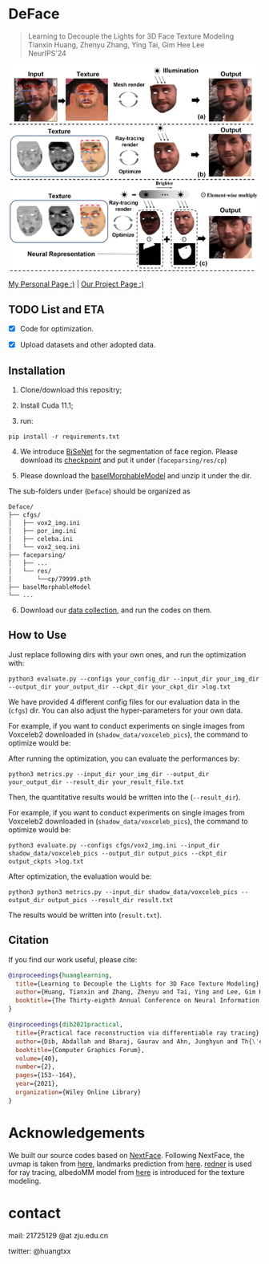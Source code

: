 # DeFace

> Learning to Decouple the Lights for 3D Face Texture Modeling  
> Tianxin Huang, Zhenyu Zhang, Ying Tai, Gim Hee Lee  
> NeurIPS'24 

![intro](overall.png)

[My Personal Page :)](https://tianxinhuang.github.io/) | [Our Project Page :)](https://tianxinhuang.github.io/projects/Deface)

## TODO List and ETA
- [x] Code for optimization.

- [x] Upload datasets and other adopted data.


## Installation

1. Clone/download this repositry;

2. Install Cuda 11.1;

3. run: 

```
pip install -r requirements.txt
```

4. We introduce [BiSeNet](https://github.com/zllrunning/face-parsing.PyTorch) for the segmentation of face region. Please download its [checkpoint](https://drive.google.com/file/d/1vYrfG-pXzU4g_YGDHWcJDtwXaVykx4Qt/view?usp=drive_link) and put it under (`faceparsing/res/cp`)

5. Please download the [baselMorphableModel](https://drive.google.com/file/d/13hsGFaAVgEde60hD9OxV5X0wfZoC7zvh/view?usp=drive_link) and unzip it under the dir. 

The sub-folders under (`Deface`) should be organized as

```
Deface/
├── cfgs/
│   ├── vox2_img.ini
│   ├── por_img.ini
│   ├── celeba.ini
│   └── vox2_seq.ini
├── faceparsing/
│   ├── ...
│   └── res/
│       └──cp/79999.pth
├── baselMorphableModel
└── ...
```

6. Download our [data collection](https://drive.google.com/file/d/1EDxHPe35WLn15jprmWkSbs0FLolrXN0y/view?usp=sharing), and run the codes on them.

## How to Use

Just replace following dirs with your own ones, and run the optimization with:

```
python3 evaluate.py --configs your_config_dir --input_dir your_img_dir --output_dir your_output_dir --ckpt_dir your_ckpt_dir >log.txt
```

We have provided 4 different config files for our evaluation data in the (`cfgs`) dir. You can also adjust the hyper-parameters for your own data.

For example, if you want to conduct experiments on single images from Voxceleb2 downloaded in (`shadow_data/voxceleb_pics`), the command to optimize would be:


After running the optimization, you can evaluate the performances by:

```
python3 metrics.py --input_dir your_img_dir --output_dir your_output_dir --result_dir your_result_file.txt
```

Then, the quantitative results would be written into the (`--result_dir`).

For example, if you want to conduct experiments on single images from Voxceleb2 downloaded in (`shadow_data/voxceleb_pics`), the command to optimize would be:

```
python3 evaluate.py --configs cfgs/vox2_img.ini --input_dir shadow_data/voxceleb_pics --output_dir output_pics --ckpt_dir output_ckpts >log.txt
```

After optimization, the evaluation would be:

```
python3 python3 metrics.py --input_dir shadow_data/voxceleb_pics --output_dir output_pics --result_dir result.txt
```

The results would be written into (`result.txt`).


## Citation

If you find our work useful, please cite:

```bibtex
@inproceedings{huanglearning,
  title={Learning to Decouple the Lights for 3D Face Texture Modeling},
  author={Huang, Tianxin and Zhang, Zhenyu and Tai, Ying and Lee, Gim Hee},
  booktitle={The Thirty-eighth Annual Conference on Neural Information Processing Systems}
}
```

```bibtex
@inproceedings{dib2021practical,
  title={Practical face reconstruction via differentiable ray tracing},
  author={Dib, Abdallah and Bharaj, Gaurav and Ahn, Junghyun and Th{\'e}bault, C{\'e}dric and Gosselin, Philippe and Romeo, Marco and Chevallier, Louis},
  booktitle={Computer Graphics Forum},
  volume={40},
  number={2},
  pages={153--164},
  year={2021},
  organization={Wiley Online Library}
}
```

# Acknowledgements
We built our source codes based on [NextFace](https://github.com/abdallahdib/NextFace). Following NextFace, the uvmap is taken from [here](https://github.com/unibas-gravis/parametric-face-image-generator/blob/master/data/regions/face12.json), landmarks prediction from [here](https://github.com/kimoktm/Face2face/blob/master/data/custom_mapping.txt). [redner](https://github.com/BachiLi/redner/) is used for ray tracing, albedoMM model from [here](https://github.com/waps101/AlbedoMM/) is introduced for the texture modeling.


# contact 
mail: 21725129 @at zju.edu.cn

twitter: @huangtxx
